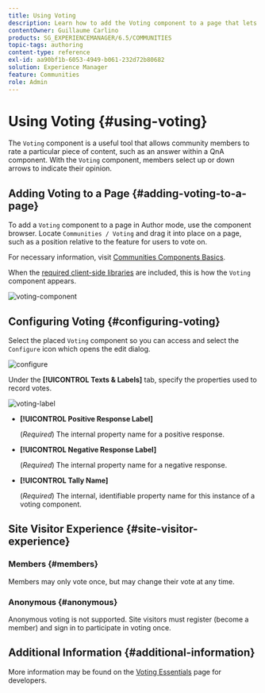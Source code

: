 ```yaml
---
title: Using Voting
description: Learn how to add the Voting component to a page that lets signed-in community members rate a particular piece of content, such as an answer.
contentOwner: Guillaume Carlino
products: SG_EXPERIENCEMANAGER/6.5/COMMUNITIES
topic-tags: authoring
content-type: reference
exl-id: aa90bf1b-6053-4949-b061-232d72b80682
solution: Experience Manager
feature: Communities
role: Admin
---
```

# Using Voting {#using-voting}

The `Voting` component is a useful tool that allows community members to rate a particular piece of content, such as an answer within a QnA component. With the `Voting` component, members select up or down arrows to indicate their opinion.

## Adding Voting to a Page {#adding-voting-to-a-page}

To add a `Voting` component to a page in Author mode, use the component browser. Locate `Communities / Voting` and drag it into place on a page, such as a position relative to the feature for users to vote on.

For necessary information, visit [Communities Components Basics](basics.md).

When the [required client-side libraries](essentials-voting.md#essentials-for-client-side) are included, this is how the `Voting` component appears.

![voting-component](assets/voting-component.png)

## Configuring Voting {#configuring-voting}

Select the placed `Voting` component so you can access and select the `Configure` icon which opens the edit dialog.

![configure](assets/configure-new.png)

Under the **[!UICONTROL Texts & Labels]** tab, specify the properties used to record votes.

![voting-label](assets/voting-label.png)

* **[!UICONTROL Positive Response Label]**
  
  (*Required*) The internal property name for a positive response.

* **[!UICONTROL Negative Response Label]**
  
  (*Required*) The internal property name for a negative response.

* **[!UICONTROL Tally Name]**
  
  (*Required*) The internal, identifiable property name for this instance of a voting component.

## Site Visitor Experience {#site-visitor-experience}

### Members {#members}

Members may only vote once, but may change their vote at any time.

### Anonymous {#anonymous}

Anonymous voting is not supported. Site visitors must register (become a member) and sign in to participate in voting once.

## Additional Information {#additional-information}

More information may be found on the [Voting Essentials](essentials-voting.md) page for developers.
